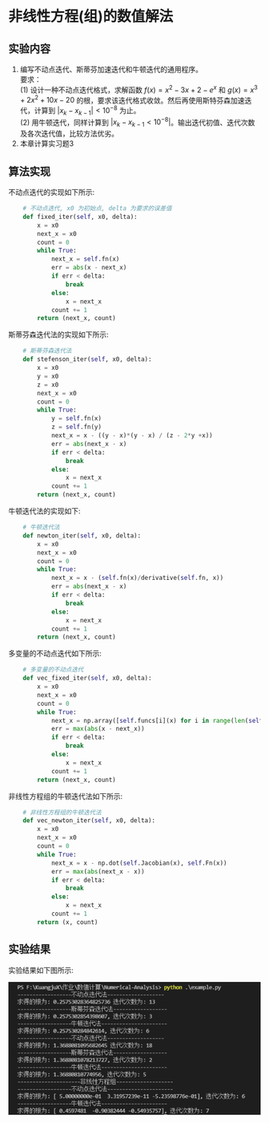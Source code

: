 # 非线性方程(组)的数值解法

## 实验内容
1. 编写不动点迭代、斯蒂芬加速迭代和牛顿迭代的通用程序。   
要求：  
(1) 设计一种不动点迭代格式，求解函数 $f(x) = x^2 -3x + 2 -e^x$ 和 $g(x) = x^3 + 2x^2 + 10x - 20$ 的根，要求该迭代格式收敛。然后再使用斯特芬森加速迭代，计算到 $|x_k - x_{k-1}| < 10^{-8}$ 为止。  
(2) 用牛顿迭代，同样计算到 $|x_k - x_{k-1} < 10^{-8}|$。输出迭代初值、迭代次数及各次迭代值，比较方法优劣。 
2. 本章计算实习题3

## 算法实现
不动点迭代的实现如下所示:  
```python
    # 不动点迭代, x0 为初始点, delta 为要求的误差值
    def fixed_iter(self, x0, delta):
        x = x0
        next_x = x0
        count = 0
        while True:
            next_x = self.fn(x)
            err = abs(x - next_x)
            if err < delta:
                break
            else:
                x = next_x
            count += 1
        return (next_x, count)
```
斯蒂芬森迭代法的实现如下所示:
```python
    # 斯蒂芬森迭代法
    def stefenson_iter(self, x0, delta):
        x = x0
        y = x0
        z = x0
        next_x = x0
        count = 0
        while True:
            y = self.fn(x)
            z = self.fn(y)
            next_x = x - ((y - x)*(y - x) / (z - 2*y +x))
            err = abs(next_x - x)
            if err < delta:
                break
            else:
                x = next_x
            count += 1
        return (next_x, count)
```
牛顿迭代法的实现如下:
```python
    # 牛顿迭代法
    def newton_iter(self, x0, delta):
        x = x0
        next_x = x0
        count = 0
        while True:
            next_x = x - (self.fn(x)/derivative(self.fn, x))
            err = abs(next_x - x)
            if err < delta:
                break 
            else: 
                x = next_x
            count += 1
        return (next_x, count)
```
多变量的不动点迭代如下所示:
```python
    # 多变量的不动点迭代
    def vec_fixed_iter(self, x0, delta):
        x = x0 
        next_x = x0
        count = 0
        while True:
            next_x = np.array([self.funcs[i](x) for i in range(len(self.funcs))])
            err = max(abs(x - next_x))
            if err < delta:
                break
            else:
                x = next_x
            count += 1
        return (next_x, count)
```
非线性方程组的牛顿迭代法如下所示:
```python
    # 非线性方程组的牛顿迭代法
    def vec_newton_iter(self, x0, delta):
        x = x0
        next_x = x0
        count = 0
        while True:
            next_x = x - np.dot(self.Jacobian(x), self.Fn(x))
            err = max(abs(next_x - x))
            if err < delta:
                break
            else:
                x = next_x
            count += 1
        return (x, count)
```

## 实验结果
实验结果如下图所示:  

![](../image/非线性方程组.png)